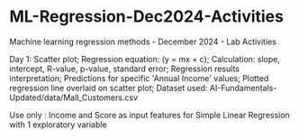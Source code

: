 # ML-Regression-Dec2024-Activities
Machine learning regression methods - December 2024 - Lab Activities

Day 1:
Scatter plot; 
Regression equation: (y = mx + c); 
Calculation: slope, intercept, R-value, p-value, standard error; 
Regression results interpretation; 
Predictions for specific 'Annual Income' values; 
Plotted regression line overlaid on scatter plot; 
Dataset used: AI-Fundamentals-Updated/data/Mall_Customers.csv
 
Use only : Income and Score as input features for Simple Linear Regression with 1 exploratory variable
